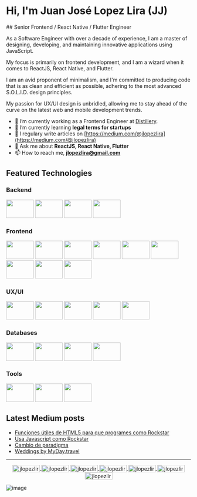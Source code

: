# Hi, I'm Juan José Lopez Lira (JJ)
## Senior Frontend / React Native / Flutter Engineer

As a Software Engineer with over a decade of experience, I am a master of designing, developing, and maintaining innovative applications using JavaScript.

My focus is primarily on frontend development, and I am a wizard when it comes to ReactJS, React Native, and Flutter.

I am an avid proponent of minimalism, and I'm committed to producing code that is as clean and efficient as possible, adhering to the most advanced S.O.L.I.D. design principles.

My passion for UX/UI design is unbridled, allowing me to stay ahead of the curve on the latest web and mobile development trends.


- 🔭 I’m currently working as a Frontend Engineer at [Distillery](http://distillery.com/).
- 🌱 I’m currently learning **legal terms for startups**
- 📝 I regulary write articles on [https://medium.com/@jlopezlira](https://medium.com/@jlopezlira)
- 💬 Ask me about **ReactJS, React Native, Flutter**
- 📫 How to reach me, **jlopezlira@gmail.com**

## Featured Technologies

### Backend

<p>
    <img src="https://cdn.jsdelivr.net/gh/devicons/devicon/icons/nodejs/nodejs-original-wordmark.svg" width="75" height="50px">
    <img src="https://cdn.jsdelivr.net/gh/devicons/devicon/icons/express/express-original-wordmark.svg" width="75" height="50px">
    <img src="https://cdn.jsdelivr.net/gh/devicons/devicon/icons/nestjs/nestjs-plain.svg" width="75" height="50px">
    <img src="https://cdn.jsdelivr.net/gh/devicons/devicon/icons/graphql/graphql-plain-wordmark.svg" width="75" height="50px">
</p>

### Frontend
<p>
    <img src="https://cdn.jsdelivr.net/gh/devicons/devicon/icons/html5/html5-original-wordmark.svg" width="75" height="50px">
    <img src="https://cdn.jsdelivr.net/gh/devicons/devicon/icons/css3/css3-original-wordmark.svg" width="75" height="50px">
    <img src="https://cdn.jsdelivr.net/gh/devicons/devicon/icons/tailwindcss/tailwindcss-original-wordmark.svg" width="75" height="50px">
    <img src="https://cdn.jsdelivr.net/gh/devicons/devicon/icons/javascript/javascript-plain.svg" width="75" height="50px">
    <img src="https://cdn.jsdelivr.net/gh/devicons/devicon/icons/typescript/typescript-plain.svg" width="75" height="50px">
    <img src="https://cdn.jsdelivr.net/gh/devicons/devicon/icons/react/react-original-wordmark.svg" width="75" height="50px">
    <img src="https://cdn.jsdelivr.net/gh/devicons/devicon/icons/nextjs/nextjs-original-wordmark.svg" width="75" height="50px">
    <img src="https://cdn.jsdelivr.net/gh/devicons/devicon/icons/redux/redux-original.svg" width="75" height="50px">
    <img src="https://cdn.jsdelivr.net/gh/devicons/devicon/icons/jest/jest-plain.svg" width="75" height="50px">
</p>


### UX/UI

<p>
    <img src="https://cdn.jsdelivr.net/gh/devicons/devicon/icons/figma/figma-original.svg" width="75" height="50px">
    <img src="https://cdn.jsdelivr.net/gh/devicons/devicon/icons/sketch/sketch-original-wordmark.svg" width="75" height="50px">
    <img src="https://cdn.jsdelivr.net/gh/devicons/devicon/icons/illustrator/illustrator-plain.svg" width="75" height="50px">
    <img src="https://cdn.jsdelivr.net/gh/devicons/devicon/icons/photoshop/photoshop-plain.svg" width="75" height="50px">
    <img src="https://cdn.jsdelivr.net/gh/devicons/devicon/icons/xd/xd-plain.svg" width="75" height="50px">
</p>

### Databases

<p>
    <img src="https://cdn.jsdelivr.net/gh/devicons/devicon/icons/mongodb/mongodb-original-wordmark.svg" width="75" height="50px">
    <img src="https://cdn.jsdelivr.net/gh/devicons/devicon/icons/firebase/firebase-plain-wordmark.svg" width="75" height="50px">
    <img src="https://cdn.jsdelivr.net/gh/devicons/devicon/icons/mysql/mysql-original-wordmark.svg" width="75" height="50px">
    <img src="https://cdn.jsdelivr.net/gh/devicons/devicon/icons/postgresql/postgresql-original-wordmark.svg" width="75" height="50px">
</p>

### Tools

<p>
    <img src="https://cdn.jsdelivr.net/gh/devicons/devicon/icons/vscode/vscode-original-wordmark.svg" width="75" height="50px">
    <img src="https://cdn.jsdelivr.net/gh/devicons/devicon/icons/github/github-original-wordmark.svg" width="75" height="50px">
    <img src="https://cdn.jsdelivr.net/gh/devicons/devicon/icons/git/git-original-wordmark.svg" width="75" height="50px">
</p>


## Latest Medium posts
<!-- BLOG-POST-LIST:START -->
- [Funciones útiles de HTML5 para que programes como Rockstar](https://medium.com/@jlopezlira/funciones-%C3%BAtiles-de-html5-para-que-programes-como-rockstar-af917ac7dfa5?source=rss-f7cf1e9f409a------2)
- [Usa Javascript como Rockstar](https://medium.com/@jlopezlira/usa-javascript-como-rockstar-5f0583e2f75b?source=rss-f7cf1e9f409a------2)
- [Cambio de paradigma](https://medium.com/@jlopezlira/cambio-de-paradigma-809963ed007e?source=rss-f7cf1e9f409a------2)
- [Weddings by MyDay.travel](https://medium.com/@jlopezlira/weddings-by-myday-travel-af67b43f0db3?source=rss-f7cf1e9f409a------2)
<!-- BLOG-POST-LIST:END -->

----

<center>
    <a href="https://dev.to/jlopezlira" target="blank">
        <img align="center" src="https://cdn.jsdelivr.net/npm/simple-icons@3.0.1/icons/dev-dot-to.svg" alt="jlopezlira" height="20" width="75" />
    </a>
    <a href="https://twitter.com/jlopezlira" target="blank">
        <img align="center" src="https://cdn.jsdelivr.net/npm/simple-icons@3.0.1/icons/twitter.svg" alt="jlopezlira" height="20" width="75" />
    </a>
    <a href="https://linkedin.com/in/jlopezlira" target="blank">
        <img align="center" src="https://cdn.jsdelivr.net/npm/simple-icons@3.0.1/icons/linkedin.svg" alt="jlopezlira" height="20" width="75" />
    </a>
    <a href="https://stackoverflow.com/users/13156125" target="blank">
        <img align="center" src="https://cdn.jsdelivr.net/npm/simple-icons@3.0.1/icons/stackoverflow.svg" alt="jlopezlira" height="20" width="75" />
    </a>
    <a href="https://codesandbox.com/jlopezlira" target="blank">
        <img align="center" src="https://cdn.jsdelivr.net/npm/simple-icons@3.0.1/icons/codesandbox.svg" alt="jlopezlira" height="20" width="75" />
    </a>
    <a href="https://instagram.com/jlopezlira" target="blank">
        <img align="center" src="https://cdn.jsdelivr.net/npm/simple-icons@3.0.1/icons/instagram.svg" alt="jlopezlira" height="20" width="75" />
    </a>
    <a href="https://medium.com/@jlopezlira" target="blank">
        <img align="center" src="https://cdn.jsdelivr.net/npm/simple-icons@3.0.1/icons/medium.svg" alt="jlopezlira" height="20" width="75" />
    </a>
</center>

![image](https://komarev.com/ghpvc/?username=jlopezlira)
